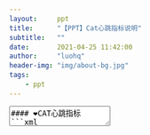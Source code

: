 ```yaml
---
layout:     ppt
title:      "【PPT】Cat心跳指标说明"
subtitle:   ""
date:       2021-04-25 11:42:00
author:     "luohq"
header-img: "img/about-bg.jpg"
tags:
    - ppt
---
```

<textarea data-template>
#### ❤️CAT心跳指标
```xml
<!-- https://mvnrepository.com/artifact/com.dianping.cat/cat-client -->
<dependency>
    <groupId>com.dianping.cat</groupId>
    <artifactId>cat-client</artifactId>
    <version>3.0.0</version>
</dependency>
```
**注：**
以下的指标都是以1分钟为统计单位，且每分钟后都重新计数

--

![在这里插入图片描述](https://img-blog.csdnimg.cn/20210325110334799.png?x-oss-process=image/watermark,type_ZmFuZ3poZW5naGVpdGk,shadow_10,text_aHR0cHM6Ly9ibG9nLmNzZG4ubmV0L2x1bzE1MjQyMjA4MzEw,size_16,color_FFFFFF,t_70)

---

#### ⭐cat.status
![img](/img/in-post/cat-heartbeat/cat-status.png)

---

#### ⭐jvm.memory
![img](/img/in-post/cat-heartbeat/cat-jvm-1.png)

--

#### ⭐jvm.memory
![img](/img/in-post/cat-heartbeat/cat-jvm-2.png)

---

#### ⭐jvm.gc
![img](/img/in-post/cat-heartbeat/cat-jvmgc.png)

---

#### ⭐jvm.thread
![img](/img/in-post/cat-heartbeat/cat-thread.png)

---

#### ⭐system.static
![img](/img/in-post/cat-heartbeat/cat-static.png)

---

### ⭐jvm.classingloading
![img](/img/in-post/cat-heartbeat/cat-class.png)

---

#### ⭐system.process
![img](/img/in-post/cat-heartbeat/cat-systemprocess.png)

---

#### ⭐http.status
![img](/img/in-post/cat-heartbeat/cat-http.png)
</textarea>